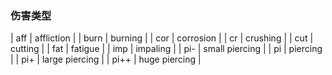 ### 伤害类型
| aff | affliction |
| burn | burning |
| cor | corrosion |
| cr | crushing |
| cut | cutting |
| fat | fatigue |
| imp | impaling |
| pi- | small piercing |
| pi | piercing |
| pi+ | large piercing |
| pi++ | huge piercing |
